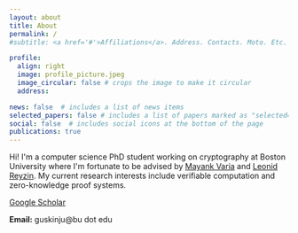 ```yaml
---
layout: about
title: About
permalink: /
#subtitle: <a href='#'>Affiliations</a>. Address. Contacts. Moto. Etc.

profile:
  align: right
  image: profile_picture.jpeg
  image_circular: false # crops the image to make it circular
  address: 

news: false  # includes a list of news items
selected_papers: false # includes a list of papers marked as "selected={true}"
social: false  # includes social icons at the bottom of the page
publications: true
---
```


Hi! 
I'm a computer science PhD student working on cryptography at Boston University where I'm fortunate to be advised by [Mayank Varia](https://www.mvaria.com/) and [Leonid Reyzin](https://www.bu.edu/cs/profiles/leonid-reyzin/). 
My current research interests include verifiable computation and zero-knowledge proof systems.
 
<!-- I am especially interested in solving problems with practical applications to blockchain technology and ... -->

[Google Scholar](https://scholar.google.com/citations?user=UAd7mqcAAAAJ&hl=en&oi=ao)

**Email:** guskinju@bu dot edu
<br>
